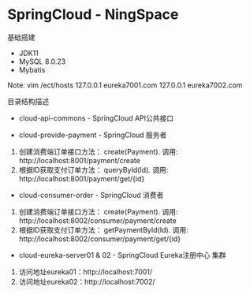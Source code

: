 SpringCloud - NingSpace
==============================

基础搭建
- JDK11
- MySQL 8.0.23
- Mybatis

Note:
vim /ect/hosts
127.0.0.1 eureka7001.com
127.0.0.1 eureka7002.com

目录结构描述
* cloud-api-commons - SpringCloud API公共接口

* cloud-provide-payment - SpringCloud 服务者
1. 创建消费端订单接口方法： create(Payment). 调用: http://localhost:8001/payment/create
2. 根据ID获取支付订单方法： queryById(Id). 调用: http://localhost:8001/payment/get/{id}

* cloud-consumer-order - SpringCloud 消费者 
1. 创建消费端订单接口方法： create(Payment). 调用: http://localhost:8002/consumer/payment/create
2. 根据ID获取支付订单方法： getPaymentById(Id). 调用: http://localhost:8002/consumer/payment/get/{id}

* cloud-eureka-server01 & 02 - SpringCloud Eureka注册中心 集群
1. 访问地址eureka01：http://localhost:7001/
2. 访问地址eureka02：http://localhost:7002/







